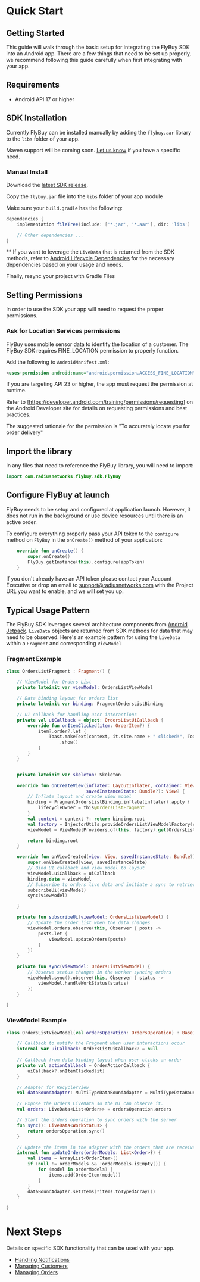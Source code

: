 # Quick Start

## Getting Started

This guide will walk through the basic setup for integrating the FlyBuy SDK into an Android app. There are a few things that need to be set up properly, we recommend following this guide carefully when first integrating with your app.

## Requirements

- Android API 17 or higher

## SDK Installation

Currently FlyBuy can be installed manually by adding the `flybuy.aar` library to the `libs` folder of your app.

Maven support will be coming soon. [Let us know](mailto:support@radiusnetworks.com) if you have a specific need.

### Manual Install

Download the [latest SDK release](https://github.com/RadiusNetworks/flybuy-android/releases/latest).

Copy the `flybuy.jar` file into the `libs` folder of your app module

Make sure your `build.gradle` has the following:

```groovy
dependencies {
    implementation fileTree(include: ['*.jar', '*.aar'], dir: 'libs')

    // Other dependencies ...
}
```

** If you want to leverage the `LiveData` that is returned from the SDK methods, refer to [Android Lifecycle Dependencies](https://developer.android.com/jetpack/androidx/releases/lifecycle) for the necessary dependencies based on your usage and needs.

Finally, resync your project with Gradle Files

## Setting Permissions

In order to use the SDK your app will need to request the proper permissions.


### Ask for Location Services permissions

FlyBuy uses mobile sensor data to identify the location of a customer.  The FlyBuy SDK requires FINE_LOCATION permission to properly function. 

Add the following to `AndroidManifest.xml`:

```xml
<uses-permission android:name="android.permission.ACCESS_FINE_LOCATION"/>
```

If you are targeting API 23 or higher, the app must request the permission at runtime.

Refer to [https://developer.android.com/training/permissions/requesting] on the Android Developer site for details on requesting permissions and best practices.

The suggested rationale for the permission is "To accurately locate you for order delivery"

## Import the library

In any files that need to reference the FlyBuy library, you will need to import:

```kotlin
import com.radiusnetworks.flybuy.sdk.FlyBuy
```

## Configure FlyBuy at launch

FlyBuy needs to be setup and configured at application launch. However, it does not run in the background or use device resources until there is an active order.

To configure everything properly pass your API token to the `configure` method on `FlyBuy` in the `onCreate()` method of your application:

```kotlin
    override fun onCreate() {
        super.onCreate()
        FlyBuy.getInstance(this).configure(appToken)
    }
```

If you don't already have an API token please contact your Account Executive or drop an email to [support@radiusnetworks.com](mailto:support@radiusnetworks.com) with the Project URL you want to enable, and we will set you up.

## Typical Usage Pattern

The FlyBuy SDK leverages several architecture components from [Android Jetpack](https://developer.android.com/jetpack/androidx). `LiveData` objects are returned from SDK methods for data that may need to be observed. Here's an example pattern for using the `LiveData` within a `Fragment` and corresponding `ViewModel`

### Fragment Example

```kotlin
class OrdersListFragment : Fragment() {

    // ViewModel for Orders List
    private lateinit var viewModel: OrdersListViewModel

    // Data binding layout for orders list
    private lateinit var binding: FragmentOrdersListBinding

    // UI callback for handling user interactions
    private val uiCallback = object: OrdersListUiCallback {
        override fun onItemClicked(item: OrderItem?) {
            item?.order?.let {
                Toast.makeText(context, it.site.name + " clicked!", Toast.LENGTH_SHORT)
                    .show()
            }        
        }
    }


    private lateinit var skeleton: Skeleton

    override fun onCreateView(inflater: LayoutInflater, container: ViewGroup?, 
                              savedInstanceState: Bundle?): View? {
        // Inflate layout and create view model
        binding = FragmentOrdersListBinding.inflate(inflater).apply {
            lifecycleOwner = this@OrdersListFragment
        }
        val context = context ?: return binding.root
        val factory = InjectorUtils.provideOrdersListViewModelFactory(context)
        viewModel = ViewModelProviders.of(this, factory).get(OrdersListViewModel::class.java)

        return binding.root
    }

    override fun onViewCreated(view: View, savedInstanceState: Bundle?) {
        super.onViewCreated(view, savedInstanceState)
        // Bind UI callback and view model to layout
        viewModel.uiCallback = uiCallback
        binding.data = viewModel
        // Subscribe to orders live data and initiate a sync to retrieve orders
        subscribeUi(viewModel)
        sync(viewModel)

    }

    private fun subscribeUi(viewModel: OrdersListViewModel) {
        // Update the order list when the data changes
        viewModel.orders.observe(this, Observer { posts ->
            posts.let {
                viewModel.updateOrders(posts)
            }
        })
    }

    private fun sync(viewModel: OrdersListViewModel) {
        // Observe status changes in the worker syncing orders
        viewModel.sync().observe(this, Observer { status ->
            viewModel.handleWorkStatus(status)
        })
    }

}
```

### ViewModel Example

```kotlin
class OrdersListViewModel(val ordersOperation: OrdersOperation) : BaseIrisViewModel() {

    // Callback to notify the Fragment when user interactions occur
    internal var uiCallback: OrdersListUiCallback? = null
    
    // Callback from data binding layout when user clicks an order
    private val actionCallback = OrderActionCallback {
        uiCallback?.onItemClicked(it)
    }

    // Adapter for RecyclerView
    val dataBoundAdapter: MultiTypeDataBoundAdapter = MultiTypeDataBoundAdapter(actionCallback)

    // Expose the Orders LiveData so the UI can observe it.
    val orders: LiveData<List<Order>> = ordersOperation.orders

    // Start the orders operation to sync orders with the server
    fun sync(): LiveData<WorkStatus> {
        return ordersOperation.sync()
    }

    // Update the items in the adapter with the orders that are received
    internal fun updateOrders(orderModels: List<Order>?) {
        val items = ArrayList<OrderItem>()
        if (null != orderModels && !orderModels.isEmpty()) {
            for (model in orderModels) {
                items.add(OrderItem(model))
            }
        }
        dataBoundAdapter.setItems(*items.toTypedArray())
    }

}

```

# Next Steps

Details on specific SDK functionality that can be used with your app.

- [Handling Notifications](notifications.md)
- [Managing Customers](customer.md)
- [Managing Orders](orders.md)

